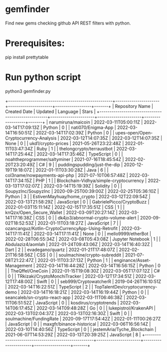 # gemfinder
Find new gems checking github API REST filters with python.

# Prerequisites:
pip install prettytable

# Run python script
python3 gemfinder.py

+----------------------------------------------------+----------------------+----------------------+------------------+-------+
|                  Repository Name                   |     Created Date     |       Updated        |     Language     | Stars |
+----------------------------------------------------+----------------------+----------------------+------------------+-------+
|                 narumiruna/maicoin                 | 2022-03-11T05:00:11Z | 2022-03-14T17:09:13Z |      Python      |   0   |
|                 nati070/Enigma-App                 | 2022-03-14T16:50:51Z | 2022-03-14T17:02:39Z |      Python      |   0   |
|       upes-open/Open-Cryptocurrency-Analysis       | 2022-03-12T14:07:35Z | 2022-03-12T14:07:35Z |       None       |   0   |
|                 ukd1/crypto-prices                 | 2021-05-26T23:22:48Z | 2022-01-11T03:47:34Z |       Ruby       |   1   |
|             thelongcrypto/terraustbot              | 2022-03-14T17:25:44Z | 2022-03-14T17:35:46Z |    TypeScript    |   0   |
|            noahtheprogrammer/saltyminer            | 2021-07-16T18:45:54Z | 2022-02-20T23:20:49Z |        C#        |   9   |
|            puddingspudding/just-the-dip            | 2020-12-19T19:18:07Z | 2022-01-11T03:30:28Z |       Java       |   6   |
|            col3name/nowpayments-api-php            | 2021-07-10T06:57:48Z | 2022-03-14T17:34:15Z |       PHP        |   1   |
|      Blockchain-Vidhya/simple-cryptocurrency       | 2022-03-13T17:02:07Z | 2022-03-14T15:19:39Z |     Solidity     |   0   |
|                SoupyzInc/SoupyzInc                 | 2020-09-25T00:39:00Z | 2022-02-25T05:36:10Z |      Python      |   3   |
|             EstivenMayhuay/home_crypto             | 2022-03-12T22:09:54Z | 2022-03-13T21:58:29Z |    JavaScript    |   0   |
|              GabrielePicco/CryptoBuzz              | 2022-01-03T15:11:14Z | 2022-02-15T17:35:51Z |       CSS        |   1   |
|              knQzx/Open_Secure_Wallet              | 2022-03-09T20:27:14Z | 2022-03-14T17:16:38Z |       CSS        |   0   |
|        dk4jo3/abnormal-crypto-volume-alert         | 2020-09-02T18:52:53Z | 2022-01-11T03:18:27Z |    JavaScript    |   7   |
| ozancanguz/Kotlin-CryptoCurrencyApp-Using-Retrofit | 2022-03-14T17:11:41Z | 2022-03-14T17:11:41Z |       None       |   0   |
|                 mello9999/etherBot                 | 2022-02-28T06:55:34Z | 2022-03-08T05:43:08Z | Jupyter Notebook |   1   |
|                 Abdulaziz4/aomlah                  | 2022-01-24T09:43:06Z | 2022-03-14T16:40:32Z |       Dart       |   2   |
|                  evadegano/quartz                  | 2022-01-21T17:48:07Z | 2022-02-21T16:58:56Z |       CSS        |   0   |
|            soulmachine/crypto-subreddit            | 2021-07-08T21:22:47Z | 2022-01-11T03:37:13Z |      Python      |   1   |
|             enginance/Asset-Management             | 2022-03-14T16:44:28Z | 2022-03-14T16:56:15Z |      Python      |   0   |
|                  TheQffel/OneCoin                  | 2022-01-15T19:08:30Z | 2022-03-05T17:07:12Z |        C#        |   0   |
|            TRkizaki/CryptoMonchiTracker            | 2022-03-12T17:34:51Z | 2022-03-12T17:48:00Z |      Swift       |   0   |
|               seb999/CryptowatcherR                | 2019-04-26T16:10:51Z | 2022-03-14T16:22:51Z |    TypeScript    |   2   |
|          TopTalentDev/cryptocurrency-demo          | 2022-03-14T16:18:21Z | 2022-03-14T16:19:44Z |      Python      |   0   |
|           seancaleb/sn-crypto-react-app            | 2022-03-11T06:46:38Z | 2022-03-11T06:51:52Z |    JavaScript    |   0   |
|               kosdirus/cryptotrends                | 2022-03-14T06:17:45Z | 2022-03-14T09:48:28Z |        Go        |   0   |
|               lukepistrol/KrakenAPI                | 2022-03-13T02:04:37Z | 2022-03-13T02:16:30Z |      Swift       |   0   |
|              soulmachine/FundingRate               | 2020-09-17T17:54:42Z | 2022-01-11T00:26:27Z |    JavaScript    |   0   |
|             maxgfr/binance-historical              | 2022-03-06T16:56:14Z | 2022-03-10T14:40:56Z |    TypeScript    |   0   |
|            jestemAria/Tyche_Blockchain             | 2021-06-07T14:53:29Z | 2022-03-13T20:39:25Z |    JavaScript    |   8   |
+----------------------------------------------------+----------------------+----------------------+------------------+-------+
